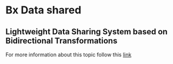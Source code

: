 # Bx Data shared
## Lightweight Data Sharing System based on Bidirectional Transformations
For more information about this topic follow this [link](https://github.com/AdrienDuchene/Bx_data_shared/tree/master/Example)

